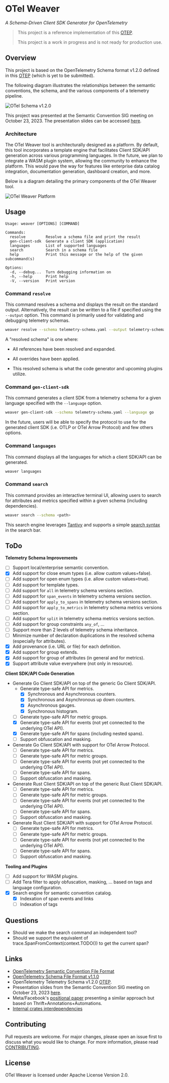 # OTel Weaver
_A Schema-Driven Client SDK Generator for OpenTelemetry_

> This project is a reference implementation of this
> [OTEP](https://github.com/lquerel/oteps/blob/main/text/0240-telemetry-schema-ext.md).
>
> This project is a work in progress and is not ready for production use.

## Overview

This project is based on the OpenTelemetry Schema format v1.2.0 defined in this
[OTEP](https://github.com/lquerel/oteps/blob/main/text/0240-telemetry-schema-ext.md) 
(which is yet to be submitted).

The following diagram illustrates the relationships between the semantic
conventions, the schema, and the various components of a telemetry pipeline.

![OTel Schema v1.2.0](docs/images/otel-schema-v1.2.0.png)

This project was presented at the Semantic Convention SIG meeting on October 23, 2023.
The presentation slides can be accessed [here](https://docs.google.com/presentation/d/1nxt5VFlC1mUjZ8eecUYK4e4SxThpIVj1IRnIcodMsNI/edit?usp=sharing).

### Architecture

The OTel Weaver tool is architecturally designed as a platform. By default, this
tool incorporates a template engine that facilitates Client SDK/API generation
across various programming languages. In the future, we plan to integrate a
WASM plugin system, allowing the community to enhance the platform. This would
pave the way for features like enterprise data catalog integration,
documentation generation, dashboard creation, and more.

Below is a diagram detailing the primary components of the OTel Weaver tool.

![OTel Weaver Platform](docs/images/otel-weaver-platform.png)

## Usage

```
Usage: weaver [OPTIONS] [COMMAND]

Commands:
  resolve         Resolve a schema file and print the result
  gen-client-sdk  Generate a client SDK (application)
  languages       List of supported languages
  search          Search in a schema file
  help            Print this message or the help of the given subcommand(s)

Options:
  -d, --debug...  Turn debugging information on
  -h, --help      Print help
  -V, --version   Print version
```

### Command `resolve`

This command resolves a schema and displays the result on the standard output.
Alternatively, the result can be written to a file if specified using the
`--output` option. This command is primarily used for validating and debugging
telemetry schemas.

```bash
weaver resolve --schema telemetry-schema.yaml --output telemetry-schema-resolved.yaml
```

A "resolved schema" is one where:
- All references have been resolved and expanded.
- All overrides have been applied.

- This resolved schema is what the code generator and upcoming plugins utilize.

### Command `gen-client-sdk`

This command generates a client SDK from a telemetry schema for a given language
specified with the `--language` option.

```bash
weaver gen-client-sdk --schema telemetry-schema.yaml --language go
```

In the future, users will be able to specify the protocol to use for the generated
client SDK (i.e. OTLP or OTel Arrow Protocol) and few others options.

### Command `languages`

This command displays all the languages for which a client SDK/API can
be generated.

```bash
weaver languages
```

### Command `search`

This command provides an interactive terminal UI, allowing users to search for
attributes and metrics specified within a given schema (including dependencies).

```bash
weaver search --schema <path>
```

This search engine leverages [Tantivy](https://github.com/quickwit-oss/tantivy) 
and supports a simple [search syntax](https://docs.rs/tantivy/latest/tantivy/query/struct.QueryParser.html)
in the search bar.

## ToDo
**Telemetry Schema Improvements**
- [ ] Support local/enterprise semantic convention.
- [X] Add support for close enum types (i.e. allow custom values=false).
- [ ] Add support for open enum types (i.e. allow custom values=true).
- [ ] Add support for template types.
- [ ] Add support for `all` in telemetry schema versions section.
- [ ] Add support for `span_events` in telemetry schema versions section.
- [ ] Add support for `apply_to_spans` in telemetry schema versions section.
- [ ] Add support for `apply_to_metrics` in telemetry schema metrics versions section.
- [ ] Add support for `split` in telemetry schema metrics versions section.
- [ ] Add support for group constraints `any_of`, ...
- [ ] Support more than 2 levels of telemetry schema inheritance.
- [ ] Minimize number of declaration duplications in the resolved schema (especially for attributes).
- [X] Add provenance (i.e. URL or file) for each definition.
- [X] Add support for group extends.
- [X] Add support for group of attributes (in general and for metrics).
- [X] Support attribute value everywhere (not only in resource).

**Client SDK/API Code Generation**
- Generate Go Client SDK/API on top of the generic Go Client SDK/API.
  - Generate type-safe API for metrics.
    - [X] Synchronous and Asynchronous counters.
    - [X] Synchronous and Asynchronous up down counters.
    - [X] Asynchronous gauges.
    - [X] Synchronous histogram.
  - [ ] Generate type-safe API for metric groups.
  - [X] Generate type-safe API for events (not yet connected to the underlying OTel API).
  - [X] Generate type-safe API for spans (including nested spans).
  - [ ] Support obfuscation and masking.
- Generate Go Client SDK/API with support for OTel Arrow Protocol.
  - [ ] Generate type-safe API for metrics.
  - [ ] Generate type-safe API for metric groups.
  - [ ] Generate type-safe API for events (not yet connected to the underlying OTel API).
  - [ ] Generate type-safe API for spans.
  - [ ] Support obfuscation and masking.
- Generate Rust Client SDK/API on top of the generic Rust Client SDK/API.
  - [ ] Generate type-safe API for metrics.
  - [ ] Generate type-safe API for metric groups.
  - [ ] Generate type-safe API for events (not yet connected to the underlying OTel API).
  - [ ] Generate type-safe API for spans.
  - [ ] Support obfuscation and masking.
- Generate Rust Client SDK/API with support for OTel Arrow Protocol.
  - [ ] Generate type-safe API for metrics.
  - [ ] Generate type-safe API for metric groups.
  - [ ] Generate type-safe API for events (not yet connected to the underlying OTel API).
  - [ ] Generate type-safe API for spans.
  - [ ] Support obfuscation and masking.

**Tooling and Plugins**
  - [ ] Add support for WASM plugins.
  - [ ] Add Tera filter to apply obfuscation, masking, ... based on tags and language configuration.
  - [X] Search engine for semantic convention catalog.
    - [X] Indexation of span events and links 
    - [ ] Indexation of tags

## Questions
- Should we make the search command an independent tool?
- Should we support the equivalent of trace.SpanFromContext(context.TODO()) to get the current span? 

## Links
- [OpenTelemetry Semantic Convention File Format](https://github.com/open-telemetry/build-tools/blob/main/semantic-conventions/syntax.md)
- [OpenTelemetry Schema File Format v1.1.0](https://opentelemetry.io/docs/specs/otel/schemas/file_format_v1.1.0/)
- OpenTelemetry Telemetry Schema v1.2.0 [OTEP](https://github.com/lquerel/oteps/blob/main/text/0240-telemetry-schema-ext.md).
- Presentation slides from the Semantic Convention SIG meeting on October 23, 2023 [here](https://docs.google.com/presentation/d/1nxt5VFlC1mUjZ8eecUYK4e4SxThpIVj1IRnIcodMsNI/edit?usp=sharing).
- Meta/Facebook's [positional paper](https://research.facebook.com/publications/positional-paper-schema-first-application-telemetry/) 
  presenting a similar approach but based on Thrift+Annotations+Automations.
- [Internal crates interdependencies](docs/dependencies.md)

## Contributing

Pull requests are welcome. For major changes, please open an issue
first to discuss what you would like to change. For more information, please
read [CONTRIBUTING](CONTRIBUTING.md).

## License

OTel Weaver is licensed under Apache License Version 2.0.